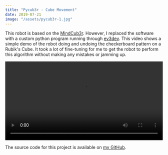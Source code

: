 ```yaml
---
title: "Pycub3r - Cube Movement"
date: 2019-07-21
image: "/assets/pycub3r-1.jpg"
---
```


This robot is based on the [MindCub3r](https://mindcuber.com/mindcub3r/mindcub3r.html). However, I replaced the software with a custom python program running through [ev3dev](https://www.ev3dev.org/). This video shows a simple demo of the robot doing and undoing the checkerboard pattern on a Rubik's Cube. It took a lot of fine-tuning for me to get the robot to perform this algorithm without making any mistakes or jamming up.

<video controls style="width:100%;">
    <source src="/assets/pycub3r-1.mp4" type="video/mp4">
</video>

The source code for this project is available on [my GitHub](https://github.com/bmxguy100/pycub3r).
